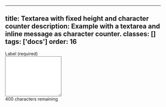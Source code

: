 <!--
 *              Copyright (c) 2025 Visa, Inc.
 *
 * Licensed under the Apache License, Version 2.0 (the "License");
 * you may not use this file except in compliance with the License.
 * You may obtain a copy of the License at
 *
 *         http://www.apache.org/licenses/LICENSE-2.0
 *
 * Unless required by applicable law or agreed to in writing, software
 * distributed under the License is distributed on an "AS IS" BASIS,
 * WITHOUT WARRANTIES OR CONDITIONS OF ANY KIND, either express or implied.
 * See the License for the specific language governing permissions and
 * limitations under the License.
 *
 -->
---
title: Textarea with fixed height and  character counter
description: Example with a textarea and inline message as character counter.
classes: []
tags: ['docs']
order: 16
---

<div class="v-flex v-flex-col v-gap-4">
  <label class="v-label" for="input-test-charcounter">
    Label (required)
  </label>
  <div class="v-input-container v-surface v-flex-row">
    <textarea aria-describedby="input-message-test-charcounter" class="v-input v-input-resize-none" id="input-test-charcounter" name="text-textarea-charcounter" style="block-size: 130px"></textarea>
  </div>
  <span class="v-input-message v-flex v-flex-row" id="input-message-test-charcounter">
    400 characters remaining
  </span>
</div>
